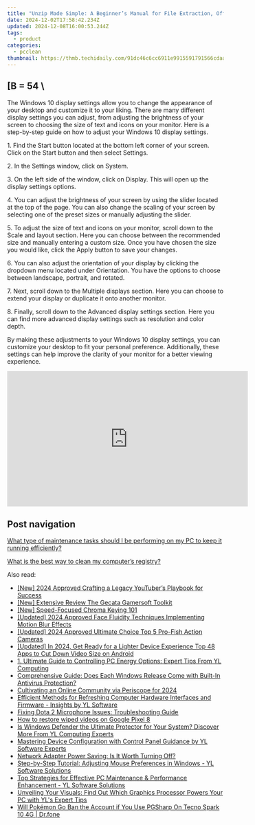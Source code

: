 ```yaml
---
title: "Unzip Made Simple: A Beginner’s Manual for File Extraction, Offered by YL Software Experts"
date: 2024-12-02T17:58:42.234Z
updated: 2024-12-08T16:00:53.244Z
tags:
  - product
categories:
  - pcclean
thumbnail: https://thmb.techidaily.com/91dc46c6cc6911e9915591791566cdaadd16613fc33817ba0857c51273b662cd.JPG
---
```


## \[B = 54 \

The Windows 10 display settings allow you to change the appearance of your desktop and customize it to your liking. There are many different display settings you can adjust, from adjusting the brightness of your screen to choosing the size of text and icons on your monitor. Here is a step-by-step guide on how to adjust your Windows 10 display settings. 

1\. Find the Start button located at the bottom left corner of your screen. Click on the Start button and then select Settings.

2\. In the Settings window, click on System.

3\. On the left side of the window, click on Display. This will open up the display settings options. 

4\. You can adjust the brightness of your screen by using the slider located at the top of the page. You can also change the scaling of your screen by selecting one of the preset sizes or manually adjusting the slider.

5\. To adjust the size of text and icons on your monitor, scroll down to the Scale and layout section. Here you can choose between the recommended size and manually entering a custom size. Once you have chosen the size you would like, click the Apply button to save your changes.

6\. You can also adjust the orientation of your display by clicking the dropdown menu located under Orientation. You have the options to choose between landscape, portrait, and rotated.

7\. Next, scroll down to the Multiple displays section. Here you can choose to extend your display or duplicate it onto another monitor.

8\. Finally, scroll down to the Advanced display settings section. Here you can find more advanced display settings such as resolution and color depth. 

By making these adjustments to your Windows 10 display settings, you can customize your desktop to fit your personal preference. Additionally, these settings can help improve the clarity of your monitor for a better viewing experience.

<!-- affiliate ads begin -->
<iframe width="560" height="315" src="https://www.youtube.com/embed/jjGL9wFdlbo?si=Vb1JgZqRXNc03UGG" title="YouTube video player" frameborder="0" allow="accelerometer; autoplay; clipboard-write; encrypted-media; gyroscope; picture-in-picture; web-share" referrerpolicy="strict-origin-when-cross-origin" allowfullscreen></iframe>
<!-- affiliate ads end -->

## Post navigation

[What type of maintenance tasks should I be performing on my PC to keep it running efficiently?](https://tools.techidaily.com/pcclean/products/)

[What is the best way to clean my computer’s registry?](https://tools.techidaily.com/pcclean/products/)

<ins class="adsbygoogle"
     style="display:block"
     data-ad-format="autorelaxed"
     data-ad-client="ca-pub-7571918770474297"
     data-ad-slot="1223367746"></ins>

<ins class="adsbygoogle"
     style="display:block"
     data-ad-client="ca-pub-7571918770474297"
     data-ad-slot="8358498916"
     data-ad-format="auto"
     data-full-width-responsive="true"></ins>

<span class="atpl-alsoreadstyle">Also read:</span>
<div><ul>
<li><a href="https://facebook-video-footage.techidaily.com/new-2024-approved-crafting-a-legacy-youtubers-playbook-for-success/"><u>[New] 2024 Approved Crafting a Legacy YouTuber’s Playbook for Success</u></a></li>
<li><a href="https://visual-screen-recording.techidaily.com/new-extensive-review-the-gecata-gamersoft-toolkit/"><u>[New] Extensive Review The Gecata Gamersoft Toolkit</u></a></li>
<li><a href="https://youtube-sure.techidaily.com/peed-focused-chroma-keying-101/"><u>[New] Speed-Focused Chroma Keying 101</u></a></li>
<li><a href="https://fox-boxes.techidaily.com/updated-2024-approved-face-fluidity-techniques-implementing-motion-blur-effects/"><u>[Updated] 2024 Approved Face Fluidity Techniques Implementing Motion Blur Effects</u></a></li>
<li><a href="https://fox-glue.techidaily.com/updated-2024-approved-ultimate-choice-top-5-pro-fish-action-cameras/"><u>[Updated] 2024 Approved Ultimate Choice Top 5 Pro-Fish Action Cameras</u></a></li>
<li><a href="https://fox-helps.techidaily.com/updated-in-2024-get-ready-for-a-lighter-device-experience-top-48-apps-to-cut-down-video-size-on-android/"><u>[Updated] In 2024, Get Ready for a Lighter Device Experience Top 48 Apps to Cut Down Video Size on Android</u></a></li>
<li><a href="https://win-updates.techidaily.com/1-ultimate-guide-to-controlling-pc-energy-options-expert-tips-from-yl-computing/"><u>1. Ultimate Guide to Controlling PC Energy Options: Expert Tips From YL Computing</u></a></li>
<li><a href="https://win-updates.techidaily.com/comprehensive-guide-does-each-windows-release-come-with-built-in-antivirus-protection/"><u>Comprehensive Guide: Does Each Windows Release Come with Built-In Antivirus Protection?</u></a></li>
<li><a href="https://article-posts.techidaily.com/cultivating-an-online-community-via-periscope-for-2024/"><u>Cultivating an Online Community via Periscope for 2024</u></a></li>
<li><a href="https://win-updates.techidaily.com/efficient-methods-for-refreshing-computer-hardware-interfaces-and-firmware-insights-by-yl-software/"><u>Efficient Methods for Refreshing Computer Hardware Interfaces and Firmware - Insights by YL Software</u></a></li>
<li><a href="https://sound-issues.techidaily.com/fixing-dota-2-microphone-issues-troubleshooting-guide/"><u>Fixing Dota 2 Microphone Issues: Troubleshooting Guide</u></a></li>
<li><a href="https://blog-min.techidaily.com/how-to-restore-wiped-videos-on-google-pixel-8-by-fonelab-android-recover-video/"><u>How to restore wiped videos on Google Pixel 8</u></a></li>
<li><a href="https://win-updates.techidaily.com/is-windows-defender-the-ultimate-protector-for-your-system-discover-more-from-yl-computing-experts/"><u>Is Windows Defender the Ultimate Protector for Your System? Discover More From YL Computing Experts</u></a></li>
<li><a href="https://win-updates.techidaily.com/mastering-device-configuration-with-control-panel-guidance-by-yl-software-experts/"><u>Mastering Device Configuration with Control Panel Guidance by YL Software Experts</u></a></li>
<li><a href="https://win-updates.techidaily.com/network-adapter-power-saving-is-it-worth-turning-off/"><u>Network Adapter Power Saving: Is It Worth Turning Off?</u></a></li>
<li><a href="https://win-updates.techidaily.com/step-by-step-tutorial-adjusting-mouse-preferences-in-windows-yl-software-solutions/"><u>Step-by-Step Tutorial: Adjusting Mouse Preferences in Windows - YL Software Solutions</u></a></li>
<li><a href="https://win-updates.techidaily.com/top-strategies-for-effective-pc-maintenance-and-performance-enhancement-yl-software-solutions/"><u>Top Strategies for Effective PC Maintenance & Performance Enhancement - YL Software Solutions</u></a></li>
<li><a href="https://win-updates.techidaily.com/unveiling-your-visuals-find-out-which-graphics-processor-powers-your-pc-with-yls-expert-tips/"><u>Unveiling Your Visuals: Find Out Which Graphics Processor Powers Your PC with YL's Expert Tips</u></a></li>
<li><a href="https://android-pokemon-go.techidaily.com/will-pokemon-go-ban-the-account-if-you-use-pgsharp-on-tecno-spark-10-4g-drfone-by-drfone-virtual-android/"><u>Will Pokémon Go Ban the Account if You Use PGSharp On Tecno Spark 10 4G | Dr.fone</u></a></li>
</ul></div>

